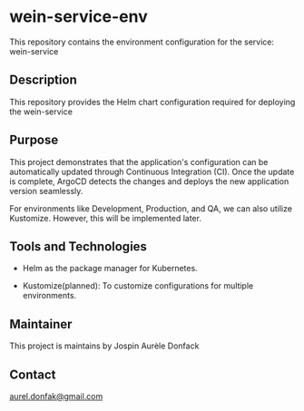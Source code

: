 # wein-service-env

This repository contains the environment configuration for the service: wein-service

## Description

This repository provides the Helm chart configuration required for deploying the wein-service

## Purpose

This project demonstrates that the application's configuration can be automatically updated through Continuous Integration (CI). Once the update is complete, ArgoCD detects the changes and deploys the new application version seamlessly.

For environments like Development, Production, and QA, we can also utilize Kustomize. However, this will be implemented later.

## Tools and Technologies

- Helm as the package manager for Kubernetes.

- Kustomize(planned): To customize configurations for multiple environments.

## Maintainer
This project is maintains by Jospin Aurèle Donfack

## Contact
aurel.donfak@gmail.com
